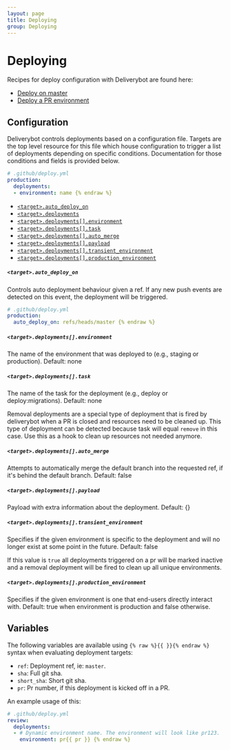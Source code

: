 ```yaml
---
layout: page
title: Deploying
group: Deploying
---
```


# Deploying

Recipes for deploy configuration with Deliverybot are found here:

- [Deploy on master](deploy-on-master)
- [Deploy a PR environment](deploy-pr-environments)

## Configuration

Deliverybot controls deployments based on a configuration file. Targets are the
top level resource for this file which house configuration to trigger a list of
deployments depending on specific conditions. Documentation for those conditions
and fields is provided below.

```yaml {% raw %}
# .github/deploy.yml
production:
  deployments:
  - environment: name {% endraw %}
```

- [`<target>.auto_deploy_on`](#targetauto_deploy_on)
- [`<target>.deployments`](#targetdeployments)
- [`<target>.deployments[].environment`](#targetdeploymentsenvironment)
- [`<target>.deployments[].task`](#targetdeploymentstask)
- [`<target>.deployments[].auto_merge`](#targetdeploymentsauto_merge)
- [`<target>.deployments[].payload`](#targetdeploymentspayload)
- [`<target>.deployments[].transient_environment`](#targetdeploymentstransient_environment)
- [`<target>.deployments[].production_environment`](#targetdeploymentsproduction_environment)

##### `<target>.auto_deploy_on`

Controls auto deployment behaviour given a ref. If any new push events are
detected on this event, the deployment will be triggered.

```yaml {% raw %}
# .github/deploy.yml
production:
  auto_deploy_on: refs/heads/master {% endraw %}
```

##### `<target>.deployments[].environment`

The name of the environment that was deployed to (e.g., staging or production).
Default: none


##### `<target>.deployments[].task`

The name of the task for the deployment (e.g., deploy or deploy:migrations).
Default: none

Removal deployments are a special type of deployment that is fired by
deliverybot when a PR is closed and resources need to be cleaned up. This type
of deployment can be detected because task will equal `remove` in this case.
Use this as a hook to clean up resources not needed anymore.

##### `<target>.deployments[].auto_merge`

Attempts to automatically merge the default branch into the requested ref, if
it's behind the default branch. Default: false

##### `<target>.deployments[].payload`

Payload with extra information about the deployment. Default: {}

##### `<target>.deployments[].transient_environment`

Specifies if the given environment is specific to the deployment and will no
longer exist at some point in the future. Default: false

If this value is `true` all deployments triggered on a pr will be marked
inactive and a removal deployment will be fired to clean up all unique
environments.

##### `<target>.deployments[].production_environment`

Specifies if the given environment is one that end-users directly interact with.
Default: true when environment is production and false otherwise.

## Variables

The following variables are available using `{% raw %}{{ }}{% endraw %}` syntax
when evaluating deployment targets:

- `ref`: Deployment ref, ie: `master`.
- `sha`: Full git sha.
- `short_sha`: Short git sha.
- `pr`: Pr number, if this deployment is kicked off in a PR.

An example usage of this:

```yaml {% raw %}
# .github/deploy.yml
review:
  deployments:
  - # Dynamic environment name. The environment will look like pr123.
    environment: pr{{ pr }} {% endraw %}
```
